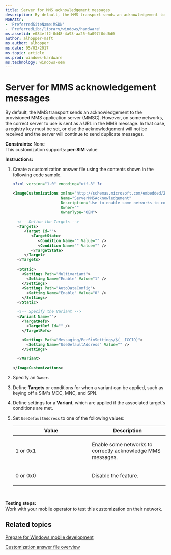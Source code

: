 ```yaml
---
title: Server for MMS acknowledgement messages
description: By default, the MMS transport sends an acknowledgement to the MMS application server (MMSC) provisioned by following the instructions in MMS application configuration.
MSHAttr:
- 'PreferredSiteName:MSDN'
- 'PreferredLib:/library/windows/hardware'
ms.assetid: e084eff2-0d48-4a93-aa25-6a097f0dd6d0
author: alhopper-msft
ms.author: alhopper
ms.date: 05/02/2017
ms.topic: article
ms.prod: windows-hardware
ms.technology: windows-oem
---
```


# Server for MMS acknowledgement messages


By default, the MMS transport sends an acknowledgement to the provisioned MMS application server (MMSC). However, on some networks, the correct server to use is sent as a URL in the MMS message. In that case, a registry key must be set, or else the acknowledgement will not be received and the server will continue to send duplicate messages.

<a href="" id="constraints---none"></a>**Constraints:** None  
This customization supports: **per-SIM** value

<a href="" id="instructions-"></a>**Instructions:**  
1.  Create a customization answer file using the contents shown in the following code sample.

    ```XML
    <?xml version="1.0" encoding="utf-8" ?>  

    <ImageCustomizations xmlns="http://schemas.microsoft.com/embedded/2004/10/ImageUpdate"  
                         Name="ServerMMSAcknowledgement"  
                         Description="Use to enable some networks to correctly acknowledge MMS messages."  
                         Owner=""  
                         OwnerType="OEM"> 
      
      <!-- Define the Targets --> 
      <Targets>
         <Target Id="">
            <TargetState>
               <Condition Name="" Value="" />
               <Condition Name="" Value="" />
            </TargetState>
         </Target>
      </Targets>
      
      <Static>
        <Settings Path="Multivariant">
          <Setting Name="Enable" Value="1" />
        </Settings>
        <Settings Path="AutoDataConfig">
          <Setting Name="Enable" Value="0" />
        </Settings>
      </Static>

      <!-- Specify the Variant -->
      <Variant Name=""> 
        <TargetRefs>
          <TargetRef Id="" /> 
        </TargetRefs>

        <Settings Path="Messaging/PerSimSettings/$(__ICCID)">  
          <Setting Name="UseDefaultAddress" Value="" />             
        </Settings>  

      </Variant>

    </ImageCustomizations>
    ```

2.  Specify an `Owner`.

3.  Define **Targets** or conditions for when a variant can be applied, such as keying off a SIM's MCC, MNC, and SPN.

4.  Define settings for a **Variant**, which are applied if the associated target's conditions are met.

5.  Set `UseDefaultAddress` to one of the following values:

    <table>
    <colgroup>
    <col width="50%" />
    <col width="50%" />
    </colgroup>
    <thead>
    <tr class="header">
    <th>Value</th>
    <th>Description</th>
    </tr>
    </thead>
    <tbody>
    <tr class="odd">
    <td><p>1 or 0x1</p></td>
    <td><p>Enable some networks to correctly acknowledge MMS messages.</p></td>
    </tr>
    <tr class="even">
    <td><p>0 or 0x0</p></td>
    <td><p>Disable the feature.</p></td>
    </tr>
    </tbody>
    </table>

     

<a href="" id="testing-steps-"></a>**Testing steps:**  
Work with your mobile operator to test this customization on their network.

## Related topics

[Prepare for Windows mobile development](https://docs.microsoft.com/en-us/windows-hardware/manufacture/mobile/preparing-for-windows-mobile-development)

[Customization answer file overview](https://docs.microsoft.com/en-us/windows-hardware/customize/mobile/mcsf/customization-answer-file)
